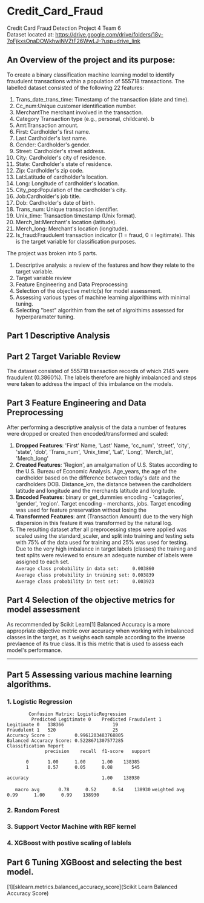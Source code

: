 # Credit_Card_Fraud  
Credit Card Fraud Detection Project 4 Team 6  
Dataset located at: https://drive.google.com/drive/folders/18y-7oFjkxsOnaDOWkhwiNVZtF26WwLJ-?usp=drive_link  
## An Overview of the project and its purpose:  
To create a binary classification machine learning model to identify fraudulent transactions within a population of 555718 transactions.  The labelled dataset consisted of the following 22 features:  

1. Trans_date_trans_time: Timestamp of the transaction (date and time).  
2. Cc_num:Unique customer identification number.  
3. MerchantThe merchant involved in the transaction.  
4. Category Transaction type (e.g., personal, childcare). b
5. Amt:Transaction amount.  
6. First: Cardholder's first name.  
7. Last Cardholder's last name.  
8. Gender: Cardholder's gender.  
9. Street: Cardholder's street address.  
10. City: Cardholder's city of residence.
11. State: Cardholder's state of residence.
12. Zip: Cardholder's zip code.
13. Lat:Latitude of cardholder's location.
14. Long: Longitude of cardholder's location.
15. City_pop:Population of the cardholder's city.
16. Job:Cardholder's job title.
17. Dob: Cardholder's date of birth.
18. Trans_num: Unique transaction identifier.
19. Unix_time: Transaction timestamp (Unix format).
20. Merch_lat:Merchant's location (latitude).
21. Merch_long: Merchant's location (longitude).
22. Is_fraud:Fraudulent transaction indicator (1 = fraud, 0 = legitimate). This is the target variable for classification purposes.

The project was broken into 5 parts.
1.  Descriptive analysis:  a review of the features and how they relate to the target variable.
2.  Target variable review  
3.  Feature Engineering and Data Preprocessing   
4.  Selection of the objective metric(s) for model assessment.
5.  Assessing various types of machine learning algorithims with minimal tuning.
6.  Selecting "best" algorithim from the set of algroithims assessed for hyperparamater tuning.

## Part 1 Descriptive Analysis  

## Part 2 Target Variable Review
The dataset consisted of 555718 transaction records of which 2145 were fraudulent (0.3860%).  The labels therefore are highly imbalanced and steps were taken to address the impact of this imbalance on the models.

## Part 3 Feature Engineering and Data Preprocessing
After performing a descriptive analysis of the data a number of features were dropped or created then encoded/transformed and scaled:   
1. **Dropped Features**: 'First' Name, 'Last' Name, 'cc_num', 'street', 'city', 'state', 'dob', 'Trans_num', 'Unix_time', 'Lat', 'Long', 'Merch_lat', 'Merch_long'
2. **Created Features**: 'Region', an amalgamation of U.S. States according to the  U.S. Bureau of Economic Analysis. Age_years, the age of the cardholder based on the difference between today's date and the cardholders DOB. Distance_km, the distance between the cardholders latitude and longitude and the merchants latitude and longitude.
3. **Encoded Features**: binary or get_dummies encoding - 'catagories', 'gender', 'region'. Target encoding - merchants, jobs.  Target encoding was used for feature preservation without losing the 
4. **Transformed Features**: amt (Transaction Amount) due to the very high dispersion in this feature it was transformed by the natural log.
5. The resulting dataset after all preprocessing steps were applied was scaled using the standard_scaler, and split into training and testing sets with 75% of the data used for training and 25% was used for testing.  Due to the very high imbalance in target labels (classes) the training and test splits were reviewed to ensure an adequate number of labels were assigned to each set.  
                `Average class probability in data set:     0.003860`  
                `Average class probability in training set: 0.003839`  
                `Average class probability in test set:     0.003923`  

## Part 4 Selection of the objective metrics for model assessment
As recommended by Scikit Learn[1] Balanced Accuracy is a more appropriate objective metric over accuracy when working with imbalanced classes in the target, as it weighs each sample according to the inverse prevlaence of its true class.  It is this metric that is used to assess each model's performance.
___
## Part 5 Assessing various machine learning algorithms.
### 1. Logistic Regression  
`        Confusion Matrix: LogisticRegression`  
`         Predicted Legitimate 0	Predicted Fraudulent 1`  
`Legitimate 0	138366	                19`  
`Fraudulent 1	520	                    25`  
`Accuracy Score :         0.9961203483768805`  
`Balanced Accuracy Score: 0.5228671307577285`  
                        `Classification Report`  
`              precision    recall  f1-score   support`  

           0       1.00      1.00      1.00    138385
           1       0.57      0.05      0.08       545

    accuracy                           1.00    138930
`   macro avg       0.78      0.52      0.54    138930`
`weighted avg       0.99      1.00      0.99    138930`


### 2. Random Forest

### 3. Support Vector Machine with RBF kernel 

### 4. XGBoost with postive scaling of lablels

## Part 6 Tuning XGBoost and selecting the best model.


[1][sklearn.metrics.balanced_accuracy_score](Scikit Learn Balanced Accuracy Score)  



